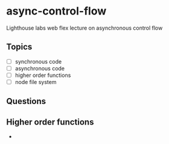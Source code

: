 # async-control-flow
Lighthouse labs web flex lecture on asynchronous control flow

## Topics
  - [ ] synchronous code
  - [ ] asynchronous code
  - [ ] higher order functions
  - [ ] node file system

## Questions

## Higher order functions
* 